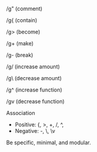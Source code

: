 /g" (comment)
 
/g{ (contain)
 
/g> (become)
 
/g+ (make)
 
/g- (break)
 
/g/ (increase amount)
 
/g\ (decrease amount)
 
/g^ (increase function)
 
/gv (decrease function)

Association

- Positive: \{, \>, \+, \/, \^,
- Negative: \-, \\, \v

Be specific, minimal, and modular.

